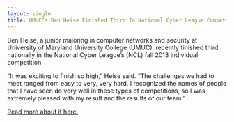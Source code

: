 ```yaml
---
layout: single
title: UMUC’s Ben Heise Finished Third In National Cyber League Competition
---
```


Ben Heise, a junior majoring in computer networks and security at University of Maryland University College (UMUC), recently finished third nationally in the National Cyber League’s (NCL) fall 2013 individual competition.

“It was exciting to finish so high,” Heise said. “The challenges we had to meet ranged from easy to very, very hard. I recognized the names of people that I have seen do very well in these types of competitions, so I was extremely pleased with my result and the results of our team.”

[Read more about it here.](https://globalmedia.umuc.edu/2014/02/11/umucs-ben-heise-finished-third-in-national-cyber-league-competition/) 